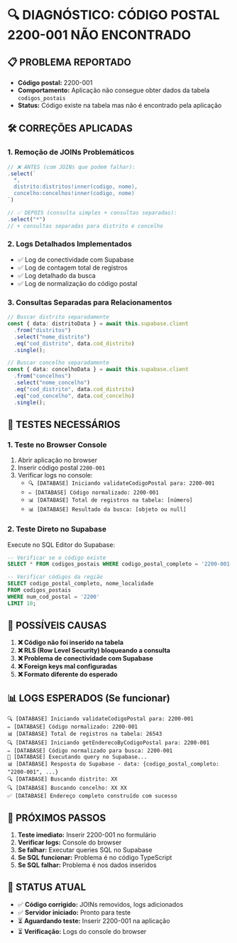 # 🔍 DIAGNÓSTICO: CÓDIGO POSTAL 2200-001 NÃO ENCONTRADO

## 📋 PROBLEMA REPORTADO

- **Código postal:** 2200-001
- **Comportamento:** Aplicação não consegue obter dados da tabela `codigos_postais`
- **Status:** Código existe na tabela mas não é encontrado pela aplicação

## 🛠️ CORREÇÕES APLICADAS

### 1. **Remoção de JOINs Problemáticos**

```typescript
// ❌ ANTES (com JOINs que podem falhar):
.select(`
  *,
  distrito:distritos!inner(codigo, nome),
  concelho:concelhos!inner(codigo, nome)
`)

// ✅ DEPOIS (consulta simples + consultas separadas):
.select("*")
// + consultas separadas para distrito e concelho
```

### 2. **Logs Detalhados Implementados**

- ✅ Log de conectividade com Supabase
- ✅ Log de contagem total de registros
- ✅ Log detalhado da busca
- ✅ Log de normalização do código postal

### 3. **Consultas Separadas para Relacionamentos**

```typescript
// Buscar distrito separadamente
const { data: distritoData } = await this.supabase.client
  .from("distritos")
  .select("nome_distrito")
  .eq("cod_distrito", data.cod_distrito)
  .single();

// Buscar concelho separadamente
const { data: concelhoData } = await this.supabase.client
  .from("concelhos")
  .select("nome_concelho")
  .eq("cod_distrito", data.cod_distrito)
  .eq("cod_concelho", data.cod_concelho)
  .single();
```

## 🧪 TESTES NECESSÁRIOS

### 1. **Teste no Browser Console**

1. Abrir aplicação no browser
2. Inserir código postal `2200-001`
3. Verificar logs no console:
   - `🔍 [DATABASE] Iniciando validateCodigoPostal para: 2200-001`
   - `✏️ [DATABASE] Código normalizado: 2200-001`
   - `📊 [DATABASE] Total de registros na tabela: [número]`
   - `📊 [DATABASE] Resultado da busca: [objeto ou null]`

### 2. **Teste Direto no Supabase**

Execute no SQL Editor do Supabase:

```sql
-- Verificar se o código existe
SELECT * FROM codigos_postais WHERE codigo_postal_completo = '2200-001';

-- Verificar códigos da região
SELECT codigo_postal_completo, nome_localidade
FROM codigos_postais
WHERE num_cod_postal = '2200'
LIMIT 10;
```

## 🎯 POSSÍVEIS CAUSAS

1. **❌ Código não foi inserido na tabela**
2. **❌ RLS (Row Level Security) bloqueando a consulta**
3. **❌ Problema de conectividade com Supabase**
4. **❌ Foreign keys mal configuradas**
5. **❌ Formato diferente do esperado**

## 📊 LOGS ESPERADOS (Se funcionar)

```
🔍 [DATABASE] Iniciando validateCodigoPostal para: 2200-001
✏️ [DATABASE] Código normalizado: 2200-001
📊 [DATABASE] Total de registros na tabela: 26543
🔍 [DATABASE] Iniciando getEnderecoByCodigoPostal para: 2200-001
✏️ [DATABASE] Código normalizado para busca: 2200-001
💾 [DATABASE] Executando query no Supabase...
📊 [DATABASE] Resposta do Supabase - data: {codigo_postal_completo: "2200-001", ...}
🔍 [DATABASE] Buscando distrito: XX
🔍 [DATABASE] Buscando concelho: XX XX
✅ [DATABASE] Endereço completo construído com sucesso
```

## 🚨 PRÓXIMOS PASSOS

1. **Teste imediato:** Inserir 2200-001 no formulário
2. **Verificar logs:** Console do browser
3. **Se falhar:** Executar queries SQL no Supabase
4. **Se SQL funcionar:** Problema é no código TypeScript
5. **Se SQL falhar:** Problema é nos dados inseridos

## 🔧 STATUS ATUAL

- ✅ **Código corrigido:** JOINs removidos, logs adicionados
- ✅ **Servidor iniciado:** Pronto para teste
- ⏳ **Aguardando teste:** Inserir 2200-001 na aplicação
- ⏳ **Verificação:** Logs do console do browser
